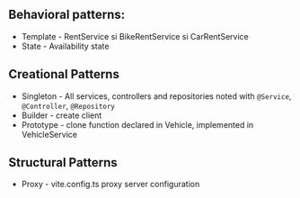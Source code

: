 ## Behavioral patterns:

- Template - RentService si BikeRentService si CarRentService
- State - Availability state


## Creational Patterns

- Singleton - All services, controllers and repositories noted with `@Service`, `@Controller`, `@Repository`
- Builder - create client
- Prototype - clone function declared in Vehicle, implemented in VehicleService

## Structural Patterns

- Proxy - vite.config.ts proxy server configuration